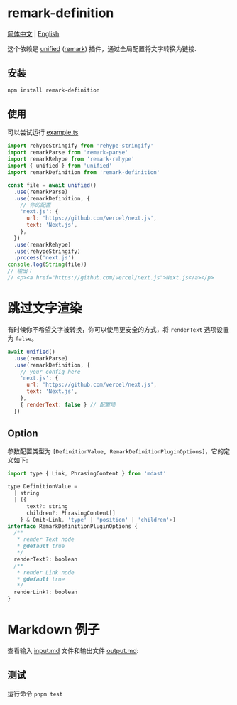 # remark-definition

[简体中文](/README-zh.md) | [English](/README.md)

这个依赖是 [unified][] ([remark][]) 插件，通过全局配置将文字转换为链接.

## 安装

```sh
npm install remark-definition
```

## 使用

可以尝试运行 [example.ts](/example.ts)

```js
import rehypeStringify from 'rehype-stringify'
import remarkParse from 'remark-parse'
import remarkRehype from 'remark-rehype'
import { unified } from 'unified'
import remarkDefinition from 'remark-definition'

const file = await unified()
  .use(remarkParse)
  .use(remarkDefinition, {
    // 你的配置
    'next.js': {
      url: 'https://github.com/vercel/next.js',
      text: 'Next.js',
    },
  })
  .use(remarkRehype)
  .use(rehypeStringify)
  .process('next.js')
console.log(String(file))
// 输出：
// <p><a href="https://github.com/vercel/next.js">Next.js</a></p>
```

# 跳过文字渲染

有时候你不希望文字被转换，你可以使用更安全的方式，将 `renderText` 选项设置为 `false`。

```js
await unified()
  .use(remarkParse)
  .use(remarkDefinition, {
    // your config here
    'next.js': {
      url: 'https://github.com/vercel/next.js',
      text: 'Next.js',
    },
    { renderText: false } // 配置项
  })
```

## Option

参数配置类型为 `[DefinitionValue, RemarkDefinitionPluginOptions]`，它的定义如下:

```js
import type { Link, PhrasingContent } from 'mdast'

type DefinitionValue =
  | string
  | ({
      text?: string
      children?: PhrasingContent[]
    } & Omit<Link, 'type' | 'position' | 'children'>)
interface RemarkDefinitionPluginOptions {
  /**
   * render Text node
   * @default true
   */
  renderText?: boolean
  /**
   * render Link node
   * @default true
   */
  renderLink?: boolean
}
```

# Markdown 例子

查看输入 [input.md](/test/input.md) 文件和输出文件 [output.md](/test/output.md):

## 测试

运行命令 `pnpm test`

<!-- Definitions -->

[unified]: https://github.com/unifiedjs/unified
[remark]: https://github.com/remarkjs/remark
